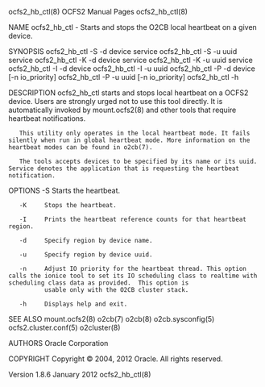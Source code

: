 ocfs2_hb_ctl(8)                                                                        OCFS2 Manual Pages                                                                       ocfs2_hb_ctl(8)

NAME
       ocfs2_hb_ctl - Starts and stops the O2CB local heartbeat on a given device.

SYNOPSIS
       ocfs2_hb_ctl -S -d device service
       ocfs2_hb_ctl -S -u uuid service
       ocfs2_hb_ctl -K -d device service
       ocfs2_hb_ctl -K -u uuid service
       ocfs2_hb_ctl -I -d device
       ocfs2_hb_ctl -I -u uuid
       ocfs2_hb_ctl -P -d device [-n io_priority]
       ocfs2_hb_ctl -P -u uuid [-n io_priority]
       ocfs2_hb_ctl -h

DESCRIPTION
       ocfs2_hb_ctl  starts and stops local heartbeat on a OCFS2 device.  Users are strongly urged not to use this tool directly. It is automatically invoked by mount.ocfs2(8) and other tools
       that require heartbeat notifications.

       This utility only operates in the local heartbeat mode. It fails silently when run in global heartbeat mode. More information on the heartbeat modes can be found in o2cb(7).

       The tools accepts devices to be specified by its name or its uuid. Service denotes the application that is requesting the heartbeat notification.

OPTIONS
       -S     Starts the heartbeat.

       -K     Stops the heartbeat.

       -I     Prints the heartbeat reference counts for that heartbeat region.

       -d     Specify region by device name.

       -u     Specify region by device uuid.

       -n     Adjust IO priority for the heartbeat thread. This option calls the ionice tool to set its IO scheduling class to realtime with scheduling class data as provided.  This option is
              usable only with the O2CB cluster stack.

       -h     Displays help and exit.

SEE ALSO
       mount.ocfs2(8) o2cb(7) o2cb(8) o2cb.sysconfig(5) ocfs2.cluster.conf(5) o2cluster(8)

AUTHORS
       Oracle Corporation

COPYRIGHT
       Copyright © 2004, 2012 Oracle. All rights reserved.

Version 1.8.6                                                                             January 2012                                                                          ocfs2_hb_ctl(8)
